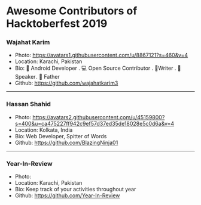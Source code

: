# Awesome Contributors of Hacktoberfest 2019

### Wajahat Karim
- Photo: https://avatars1.githubusercontent.com/u/8867121?s=460&v=4
- Location: Karachi, Pakistan
- Bio: 📱 Android Developer . 💻 Open Source Contributor . 📝Writer . 🎤 Speaker . 👶 Father 
- Github: https://github.com/wajahatkarim3

-----------

### Hassan Shahid
- Photo: https://avatars2.githubusercontent.com/u/45159800?s=400&u=ca475227ff942c9ef57d37ed35de18028e5c0d6a&v=4
- Location: Kolkata, India
- Bio: Web Developer, Spitter of Words
- Github: https://github.com/BlazingNinja01


-----------

### Year-In-Review
- Photo: 
- Location: Karachi, Pakistan
- Bio: Keep track of your activities throughout year
- Github: https://github.com/Year-In-Review
